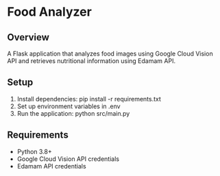 # Food Analyzer

## Overview
A Flask application that analyzes food images using Google Cloud Vision API and retrieves nutritional information using Edamam API.

## Setup
1. Install dependencies: pip install -r requirements.txt
2. Set up environment variables in .env
3. Run the application: python src/main.py

## Requirements
- Python 3.8+
- Google Cloud Vision API credentials
- Edamam API credentials
